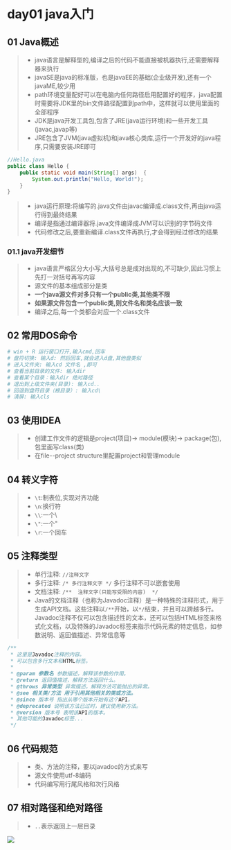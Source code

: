 # day01 java入门

## 01 Java概述

> * java语言是解释型的,编译之后的代码不能直接被机器执行,还需要解释器来执行
> * javaSE是java的标准版，也是javaEE的基础(企业级开发),还有一个javaME,较少用
> * path环境变量配好可以在电脑内任何路径启用配置好的程序，java配置时需要将JDK里的bin文件路径配置到path中，这样就可以使用里面的全部程序
> * JDK是java开发工具包,包含了JRE(java运行环境)和一些开发工具(javac,javap等)
> * JRE包含了JVM(java虚拟机)和java核心类库,运行一个开发好的java程序,只需要安装JRE即可

```java																																																																																																																																																																																																																																																																																																																																																																																																																																																																																																																													
//Hello.java
public class Hello {
    public static void main(String[] args)  {
        System.out.println("Hello, World!");
    }
}
```

> * java运行原理:将编写的.java文件由javac编译成.class文件,再由java运行得到最终结果
> * 编译是指通过编译器将.java文件编译成JVM可以识别的字节码文件
> * 代码修改之后,要重新编译.class文件再执行,才会得到经过修改的结果

### 01.1 java开发细节

> * java语言严格区分大小写,大括号总是成对出现的,不可缺少,因此习惯上先打一对括号再写内容
> * 源文件的基本组成部分是类
> * **一个java源文件对多只有一个public类,其他类不限**
> * **如果源文件包含一个public类,则文件名和类名应该一致**
> * 编译之后,每一个类都会对应一个.class文件

## 02 常用DOS命令

```python
# win + R 运行窗口打开,输入cmd,回车
# 盘符切换: 输入d: 然后回车,就会进入d盘,其他盘类似
# 进入文件夹: 输入cd 文件名 ,即可
# 查看当前目录的文件: 输入dir
# 查看某个目录：输入dir 绝对路径
# 退出到上级文件夹(目录): 输入cd..
# 回退到盘符目录（根目录）: 输入cd\
# 清屏: 输入cls
```

## 03 使用IDEA

> * 创建工作文件的逻辑是project(项目)-> module(模块)-> package(包),包里面写class(类)
> * 在file--project structure里配置project和管理module

## 04 转义字符

> * `\t`:制表位,实现对齐功能
> * `\n`:换行符
> * `\\`:一个\
> * `\"`:一个"
> * `\r`:一个回车

## 05 注释类型

> * 单行注释: `//注释文字`
> * 多行注释: `/* 多行注释文字 */`   多行注释不可以嵌套使用
> * 文档注释: `/**  注释文字(只能写受限的内容)  */`
> * Java的文档注释（也称为Javadoc注释）是一种特殊的注释形式，用于生成API文档。这些注释以`/**`开始，以`*/`结束，并且可以跨越多行。Javadoc注释不仅可以包含描述性的文本，还可以包括HTML标签来格式化文档，以及特殊的Javadoc标签来指示代码元素的特定信息，如参数说明、返回值描述、异常信息等

```java
/**  
 * 这里是Javadoc注释的内容。  
 * 可以包含多行文本和HTML标签。  
 *  
 * @param 参数名 参数描述，解释该参数的作用。  
 * @return 返回值描述，解释方法返回什么。  
 * @throws 异常类型 异常描述，解释方法可能抛出的异常。  
 * @see 相关类/方法 用于引用其他相关的类或方法。  
 * @since 版本号 指出从哪个版本开始有这个API。  
 * @deprecated 说明该方法已过时，建议使用新方法。  
 * @version 版本号 表明该API的版本。  
 * 其他可能的Javadoc标签...  
 */
```

## 06 代码规范

> * 类、方法的注释，要以javadoc的方式来写
> * 源文件使用utf-8编码
> * 代码编写用行尾风格和次行风格

## 07 相对路径和绝对路径

> * `..`表示返回上一层目录

![](day01_java入门.assets/a6de16f1bdf6f067ece79674cf59b85.jpg)
